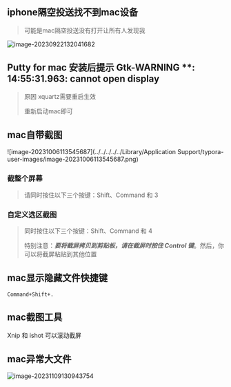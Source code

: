 ## iphone隔空投送找不到mac设备

> 可能是mac隔空投送没有打开让所有人发现我

![image-20230922132041682](https://s2.loli.net/2023/09/22/7dBGCAtD3ZVvy9f.png)





## Putty for mac 安装后提示 Gtk-WARNING **: 14:55:31.963: cannot open display

> 原因 xquartz需要重启生效 
>
> 重新启动mac即可

## mac自带截图

![image-20231006113545687](../../../../../Library/Application Support/typora-user-images/image-20231006113545687.png)

### 截整个屏幕

> 请同时按住以下三个按键：Shift、Command 和 3

### 自定义选区截图

> 同时按住以下三个按键：Shift、Command 和 4
>
> 特别注意：***要将截屏拷贝到剪贴板，请在截屏时按住 Control 键***。然后，你可以将截屏粘贴到其他位置





## mac显示隐藏文件快捷键

```
Command+Shift+.

```



## mac截图工具

Xnip 和 ishot 可以滚动截屏



## mac异常大文件

![image-20231109130943754](https://s2.loli.net/2023/11/09/Lo81sQhVT2DyfX9.png)

